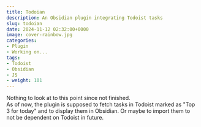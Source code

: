 ```yaml
---
title: Todoian
description: An Obsidian plugin integrating Todoist tasks
slug: todoian
date: 2024-11-12 02:32:00+0000
image: cover-rainbow.jpg
categories:
- Plugin
- Working on...
tags:
- Todoist
- Obsidian
- JS
- weight: 101
---
```


Nothing to look at to this point since not finished. \
As of now, the plugin is supposed to fetch tasks in Todoist marked as "Top 3 for today" and to display them in Obsidian. Or maybe to import them to not be dependent on Todoist in future.